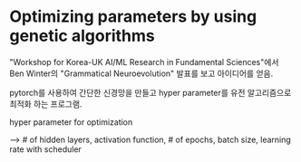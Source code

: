 # Optimizing parameters by using genetic algorithms

"Workshop for Korea-UK AI/ML Research in Fundamental Sciences"에서
Ben Winter의 "Grammatical Neuroevolution" 발표를 보고 아이디어를 얻음.

pytorch를 사용하여 간단한 신경망을 만들고 hyper parameter를 유전 알고리즘으로  최적화 하는 프로그램.

hyper parameter for optimization

--> # of hidden layers, activation function, # of epochs, batch size, learning rate with scheduler







